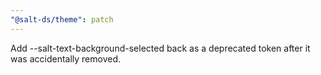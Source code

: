 ```yaml
---
"@salt-ds/theme": patch
---
```


Add --salt-text-background-selected back as a deprecated token after it was accidentally removed.
